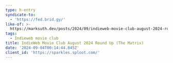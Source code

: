 ```yaml
---
type: h-entry
syndicate-to:
  - 'https://fed.brid.gy/'
like-of: >-
  https://marksuth.dev/posts/2024/09/indieweb-movie-club-august-2024-round-up-the-matrix
tags:
  - Indieweb movie club
title: IndieWeb Movie Club August 2024 Round Up (The Matrix)
date: '2024-09-04T00:14:44.845Z'
client_id: 'https://sparkles.sploot.com/'
---
```


